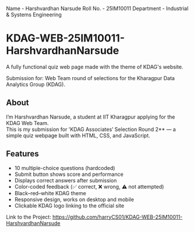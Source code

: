 
Name - Harshvardhan Narsude
Roll No. - 25IM10011
Department - Industrial & Systems Engineering

# KDAG-WEB-25IM10011-HarshvardhanNarsude
A fully functional quiz web page made with the theme of KDAG's website. 

Submission for: Web Team round of selections for the Kharagpur Data Analytics Group (KDAG).

## About
I’m Harshvardhan Narsude, a student at IIT Kharagpur applying for the KDAG Web Team.  
This is my submission for 'KDAG Associates’ Selection Round 2** — a simple quiz webpage built with HTML, CSS, and JavaScript.

## Features
- 10 multiple-choice questions (hardcoded)
- Submit button shows score and performance
- Displays correct answers after submission
- Color-coded feedback (✅ correct, ❌ wrong, ⚠️ not attempted)
- Black–red–white KDAG theme
- Responsive design, works on desktop and mobile
- Clickable KDAG logo linking to the official site


Link to the Project: https://github.com/harryCS01/KDAG-WEB-25IM10011-HarshvardhanNarsude

